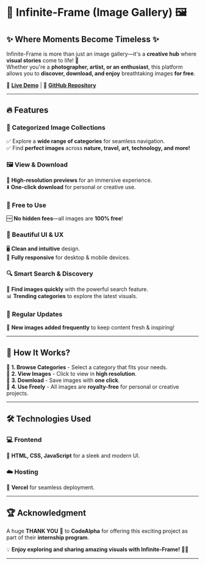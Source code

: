 # 🎨 **Infinite-Frame (Image Gallery)** 🖼️  

## ✨ Where Moments Become Timeless ✨  

Infinite-Frame is more than just an image gallery—it's a **creative hub** where **visual stories** come to life! 🌟  
Whether you're a **photographer, artist, or an enthusiast**, this platform allows you to **discover, download, and enjoy** breathtaking images **for free**.  

🚀 **[Live Demo](https://infinite-frame.vercel.app/index.html)** | 📂 **[GitHub Repository](https://github.com/hariomsonihs/Infinite-Frame)**  

---

## 🔥 **Features**  

### 📂 Categorized Image Collections  
✅ Explore a **wide range of categories** for seamless navigation.  
✅ Find **perfect images** across **nature, travel, art, technology, and more!**  

### 🖼️ View & Download  
👀 **High-resolution previews** for an immersive experience.  
⬇️ **One-click download** for personal or creative use.  

### 🎁 Free to Use  
🆓 **No hidden fees**—all images are **100% free**!  

### 🎨 Beautiful UI & UX  
🖥️ **Clean and intuitive** design.  
📱 **Fully responsive** for desktop & mobile devices.  

### 🔍 Smart Search & Discovery  
🚀 **Find images quickly** with the powerful search feature.  
📊 **Trending categories** to explore the latest visuals.  

### 🔄 Regular Updates  
🔔 **New images added frequently** to keep content fresh & inspiring!  

---

## 🎯 **How It Works?**  

📌 **1. Browse Categories** - Select a category that fits your needs.  
📌 **2. View Images** - Click to view in **high resolution**.  
📌 **3. Download** - Save images with **one click**.  
📌 **4. Use Freely** - All images are **royalty-free** for personal or creative projects.  

---

## 🛠️ **Technologies Used**  

### 💻 Frontend  
🎨 **HTML, CSS, JavaScript** for a sleek and modern UI.  

### ☁️ Hosting  
🚀 **Vercel** for seamless deployment.  

---

## 🏆 **Acknowledgment**  

A huge **THANK YOU** 🙌 to **CodeAlpha** for offering this exciting project as part of their **internship program**.  

💡 **Enjoy exploring and sharing amazing visuals with Infinite-Frame!** 🚀🎉  

---
